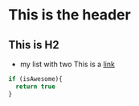 # This is the header

## This is H2

* my list with two
This is a [link](http://razuna.org/)

```javascript
if (isAwesome){
  return true
}
```
